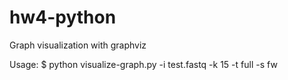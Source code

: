 # hw4-python
Graph visualization with graphviz

Usage:
$ python visualize-graph.py -i test.fastq -k 15 -t full -s fw

